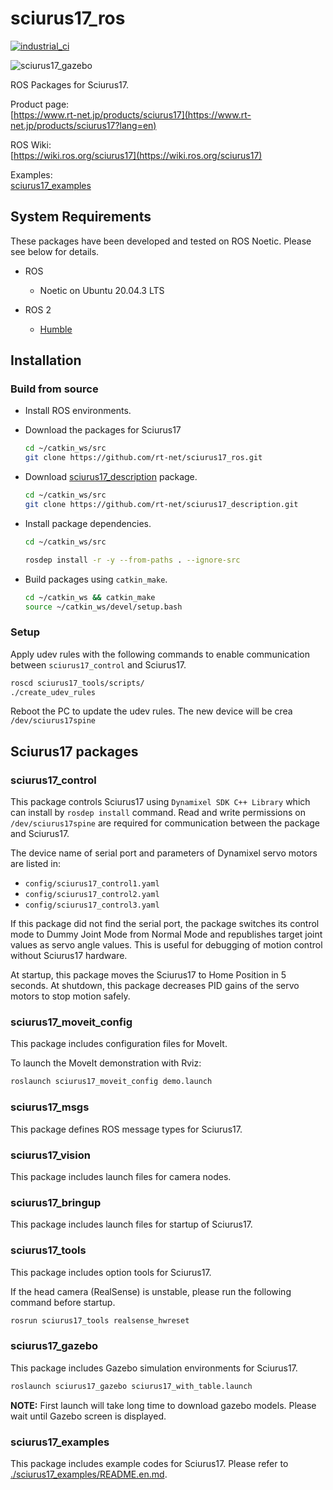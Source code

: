 sciurus17_ros
====

[![industrial_ci](https://github.com/rt-net/sciurus17_ros/workflows/industrial_ci/badge.svg?branch=master)](https://github.com/rt-net/sciurus17_ros/actions?query=workflow%3Aindustrial_ci+branch%3Amaster)

![sciurus17_gazebo](https://rt-net.github.io/images/sciurus17/sciurus17_gazebo.png "sciurus17_gazebo")

ROS Packages for Sciurus17.

Product page:  
[https://www.rt-net.jp/products/sciurus17](https://www.rt-net.jp/products/sciurus17?lang=en)

ROS Wiki:  
[https://wiki.ros.org/sciurus17](https://wiki.ros.org/sciurus17)

Examples:  
[sciurus17_examples](./sciurus17_examples/README.md)

## System Requirements

These packages have been developed and tested on ROS Noetic.
Please see below for details.

- ROS
  - Noetic on Ubuntu 20.04.3 LTS

- ROS 2
  - [Humble](https://github.com/rt-net/sciurus17_ros/tree/humble-devel)

## Installation

### Build from source

- Install ROS environments.

- Download the packages for Sciurus17

  ```bash
  cd ~/catkin_ws/src
  git clone https://github.com/rt-net/sciurus17_ros.git
  ```

- Download [sciurus17_description](https://github.com/rt-net/sciurus17_description) package.

  ```bash
  cd ~/catkin_ws/src
  git clone https://github.com/rt-net/sciurus17_description.git
  ```

- Install package dependencies.

  ```bash
  cd ~/catkin_ws/src

  rosdep install -r -y --from-paths . --ignore-src
  ```

- Build packages using `catkin_make`.

  ```bash
  cd ~/catkin_ws && catkin_make
  source ~/catkin_ws/devel/setup.bash
  ```

### Setup

Apply udev rules with the following commands to enable communication between `sciurus17_control` and Sciurus17.

```bash
roscd sciurus17_tools/scripts/
./create_udev_rules
```
Reboot the PC to update the udev rules.
The new device will be crea `/dev/sciurus17spine`

## Sciurus17 packages

### sciurus17_control

This package controls Sciurus17 using `Dynamixel SDK C++ Library`
which can install by `rosdep install` command.
Read and write permissions on `/dev/sciurus17spine` 
are required for communication between the package and Sciurus17.

The device name of serial port and parameters of Dynamixel servo motors are listed in:

- `config/sciurus17_control1.yaml`
- `config/sciurus17_control2.yaml`
- `config/sciurus17_control3.yaml`

If this package did not find the serial port, the package switches its control mode to Dummy Joint Mode from Normal Mode
and republishes target joint values as servo angle values.
This is useful for debugging of motion control without Sciurus17 hardware.

At startup, this package moves the Sciurus17 to Home Position in 5 seconds.
At shutdown, this package decreases PID gains of the servo motors to stop motion safely.

### sciurus17_moveit_config

This package includes configuration files for MoveIt.

To launch the MoveIt demonstration with Rviz:

```bash
roslaunch sciurus17_moveit_config demo.launch
```

### sciurus17_msgs

This package defines ROS message types for Sciurus17.

### sciurus17_vision

This package includes launch files for camera nodes.

### sciurus17_bringup

This package includes launch files for startup of Sciurus17.

### sciurus17_tools

This package includes option tools for Sciurus17.

If the head camera (RealSense) is unstable, please run the following command before startup.

```bash
rosrun sciurus17_tools realsense_hwreset
```

### sciurus17_gazebo

This package includes Gazebo simulation environments for Sciurus17.

```bash
roslaunch sciurus17_gazebo sciurus17_with_table.launch
```

**NOTE:** First launch will take long time to download gazebo models. Please wait until Gazebo screen is displayed.

### sciurus17_examples

This package includes example codes for Sciurus17.
Please refer to [./sciurus17_examples/README.en.md](./sciurus17_examples/README.en.md).


